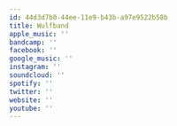 ```yaml
---
id: 44d3d7b0-44ee-11e9-b43b-a97e9522b58b
title: Wulfband
apple_music: ''
bandcamp: ''
facebook: ''
google_music: ''
instagram: ''
soundcloud: ''
spotify: ''
twitter: ''
website: ''
youtube: ''
---
```

